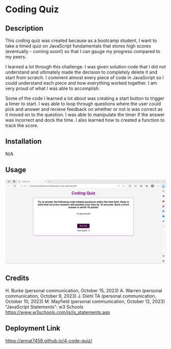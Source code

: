 # Coding Quiz

## Description 

This coding quiz was created because as a bootcamp student, I want to take a timed quiz on JavaScript fundamentals that stores high scores (eventually - coming soon!) so that I can gauge my progress compared to my peers.

I learned a lot through this challenge. I was given solution code that I did not understand and ultimately made the decision to completely delete it and start from scratch. I comment almost every piece of code in JavaScript so I could understand each piece and how everything worked together. I am very proud of what I was able to accomplish. 

Some of the code I learned a lot about was creating a start button to trigger a timer to start. I was able to loop through questions where the user could pick and answer and recieve feedback on whether or not is was correct as it moved on to the question. I was able to manipulate the timer if the answer was incorrect and dock the time. I also learned how to created a function to track the score. 

## Installation

N/A

## Usage

![alt text](./assets/images/Screenshot%202023-10-16%20182124.png)

## Credits

H. Burke (personal communication, October 15, 2023)
A. Warren (personal communication, October 9, 2023)
J. Diehl TA (personal communication, October 10, 2023)
M. Mayfield (personal communication, October 12, 2023)
"JavaScript Statements": w3 Schools https://www.w3schools.com/js/js_statements.asp 

## Deployment Link

https://annat7459.github.io/4-code-quiz/